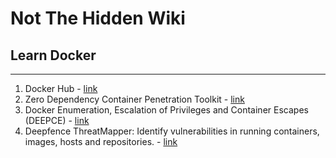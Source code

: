 # Not The Hidden Wiki

## Learn Docker
-----

1. Docker Hub - [link](https://hub.docker.com/)
2. Zero Dependency Container Penetration Toolkit - [link](https://github.com/cdk-team/CDK)
3. Docker Enumeration, Escalation of Privileges and Container Escapes (DEEPCE) - [link](https://github.com/stealthcopter/deepce)
4. Deepfence ThreatMapper: Identify vulnerabilities in running containers, images, hosts and repositories. - [link](https://github.com/deepfence/ThreatMapper)